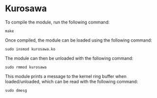 # Kurosawa

To compile the module, run the following command:
```
make
```

Once compiled, the module can be loaded using the following command:
```
sudo insmod kurosawa.ko
```
The module can then be unloaded with the following command:
```
sudo rmmod kurosawa
```

This module prints a message to the kernel ring buffer when loaded/unloaded, which can be read with the following command:
```
sudo dmesg
```
